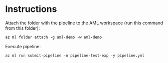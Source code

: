 # Instructions

Attach the folder with the pipeline to the AML workspace (run this command from this folder):
```
az ml folder attach -g aml-demo -w aml-demo
```

Execute pipeline:
```
az ml run submit-pipeline -n pipeline-test-exp -y pipeline.yml
```
